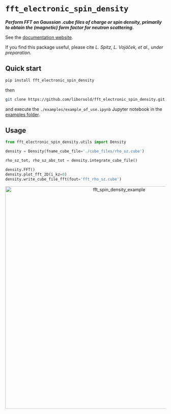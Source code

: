 # ``fft_electronic_spin_density``
**<i>Perform FFT on Gaussian .cube files of charge or spin density, primarily to obtain the (magnetic) form factor for neutron scattering.</i>**

See the [documentation website](https://liborsold.github.io/fft_electronic_spin_density/build/html/index.html).

If you find this package useful, please cite *L. Spitz, L. Vojáček, et al., under preparation.*



## Quick start

```python
pip install fft_electronic_spin_density
```

then

```bash
git clone https://github.com/liborsold/fft_electronic_spin_density.git
```

and execute the ``./examples/example_of_use.ipynb`` Jupyter notebook in the [examples folder](https://github.com/liborsold/fft_electronic_spin_density/tree/master/examples).




## Usage

```python
from fft_electronic_spin_density.utils import Density

density = Density(fname_cube_file='./cube_files/rho_sz.cube')

rho_sz_tot, rho_sz_abs_tot = density.integrate_cube_file()

density.FFT()
density.plot_fft_2D(i_kz=0)
density.write_cube_file_fft(fout='fft_rho_sz.cube')
```

<center><img src="https://liborsold.github.io/fft_electronic_spin_density/build/html/_images/example_of_use.png" alt="fft_spin_density_example" width="700" /></center>




